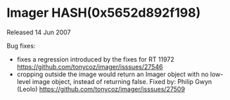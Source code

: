 # Imager HASH(0x5652d892f198)

Released 14 Jun 2007

Bug fixes:
- fixes a regression introduced by the fixes for RT 11972 https://github.com/tonycoz/imager/isssues/27546 
- cropping outside the image would return an Imager object with no low-level image object, instead of returning false. Fixed by: Philip Gwyn (Leolo) https://github.com/tonycoz/imager/isssues/27509